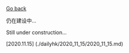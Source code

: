 [Go back](../colourful_life.md)

仍在建设中...

Still under construction...


[2020.11.15] (./dailyhk/2020_11_15/2020_11_15.md)

